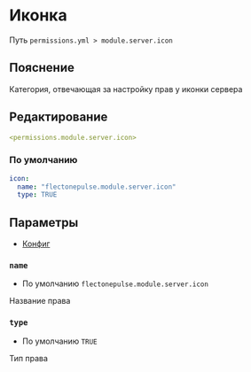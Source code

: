 # Иконка
Путь `permissions.yml > module.server.icon`

## Пояснение
Категория, отвечающая за настройку прав у иконки сервера

## Редактирование
```yaml
<permissions.module.server.icon>
```

### По умолчанию
```yaml
icon:
  name: "flectonepulse.module.server.icon"
  type: TRUE
```

## Параметры

- [Конфиг](/ru/config/module/server/icon/)

### `name`
- По умолчанию `flectonepulse.module.server.icon`

Название права

### `type`
- По умолчанию `TRUE`

Тип права

<!--@include: @/ru/parts/permission.md-->


